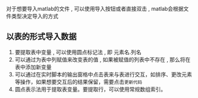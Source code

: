 对于想要导入matlab的文件 , 可以使用导入按钮或者直接双击 , matlab会根据文件类型决定导入的方式

## 以表的形式导入数据

1. 要提取表中变量 , 可以使用圆点标记法 , 即 元素名.列名
2. 可以通过为表中列赋值来改变表的值 , 如果被赋值的列表中不存在 , 那么将在表中添加新变量
3. 可以通过在实时脚本的输出窗格中点击表来与表进行交互，如排序、更改元素等操作，如果想要交互后的结果保留，需要点击`更新代码`
4. 圆点表示法用于提取表变量。要提取行，可以使用常规数组索引。